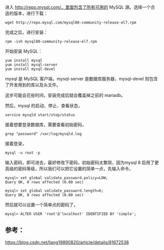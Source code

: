 进入 http://repo.mysql.com/，里面包含了所有可用的 MySQL 源。选择一个合适的版本，进行下载：

```shell
wget http://repo.mysql.com/mysql80-community-release-el7.rpm
```

完成之后，进行安装：

```shell
rpm -ivh mysql80-community-release-el7.rpm
```

开始安装 MySQL：

```shell
yum install mysql
yum install mysql-server 
yum install mysql-devel 
```

mysql 是 MySQL 客户端，mysql-server 是数据库服务器，mysql-devel 则包含了开发用到的库以及头文件。

这步可能会花些时间，安装完成后就会覆盖掉之前的 mariadb。

然后，mysql 的启动、停止、查看状态，

```shell
service mysqld start/stop/status
```

接着想要登录数据库，需要查看初始密码，

```shell
grep "password" /var/log/mysqld.log
```

接着登录，

```shell
mysql -u root -p
```

输入密码，即可进去，最好修改下密码，初始密码太繁琐，因为mysql 8 启用了更高级的密码等级，所以我们可以把它设置的简单一点，先输入命令，

```shell
mysql> set global validate_password.policy=LOW;
Query OK, 0 rows affected (0.00 sec)

mysql> set global validate_password.length=6;
Query OK, 0 rows affected (0.00 sec)
```

然后就可以设置一个简单点的密码了，

```shell
mysql> ALTER USER 'root'@'localhost' IDENTIFIED BY 'simple';
```

## 参考：

https://blog.csdn.net/liang19890820/article/details/81672538